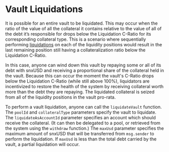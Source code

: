 # Vault Liquidations

It is possible for an entire vault to be liquidated. This may occur when the ratio of the value of all the collateral it contains relative to the value of all of the debt it’s responsible for drops below the Liquidation C-Ratio for its corresponding collateral type. This is a scenario where sequentially performing [liquidations](../../for-liquidity-integrators/liquidity-positions/position-liquidations.md) on each of the liquidity positions would result in the last remaining position still having a collateralization ratio below the Liquidation C-Ratio.

In this case, anyone can wind down this vault by repaying some or all of its debt with snxUSD and receiving a proportional share of the collateral held in the vault. Because this can occur the moment the vault's C-Ratio drops below the Liquidation C-Ratio (while still above 100%), liquidators are incentivized to restore the health of the system by receiving collateral worth more than the debt they are repaying. The liquidated collateral is seized from all of the liquidity positions in the vault pro-rata.

To perform a vault liquidation, anyone can call the `liquidateVault` function. The `poolId` and `collateralType` parameters specify the vault to liquidate. The `liquidateAsAccountId` parameter specifies an account which should receive the collateral. (It can then be delegated to a pool, or retrieved from the system using the `withdraw` function.) The `maxUsd` parameter specifies the maximum amount of snxUSD that will be transferred from `msg.sender` to perform the liquidation. If `maxUsd` is less than the total debt carried by the vault, a partial liquidation will occur.
